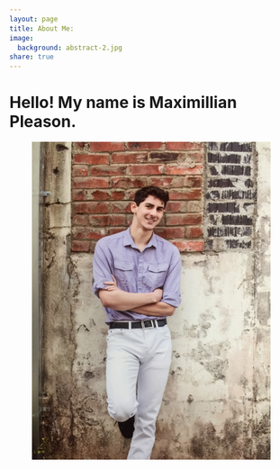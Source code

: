 ```yaml
---
layout: page
title: About Me:
image:
  background: abstract-2.jpg
share: true
---
```


# Hello! My name is Maximillian Pleason.

<figure class="half center">
  <img src="/images/profile.jpg" alt="">
<figure>